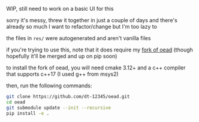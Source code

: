 WIP, still need to work on a basic UI for this

sorry it's messy, threw it together in just a couple of days and there's already so much I want to refactor/change but I'm too lazy to

the files in `res/` were autogenerated and aren't vanilla files

if you're trying to use this, note that it does require my [fork of oead](https://github.com/dt-12345/oead) (though hopefully it'll be merged and up on pip soon)

to install the fork of oead, you will need cmake 3.12+ and a c++ compiler that supports c++17 (I used g++ from msys2)

then, run the following commands:

```bash
git clone https://github.com/dt-12345/oead.git
cd oead
git submodule update --init --recursive
pip install -e .
```